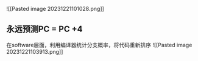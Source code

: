 ![[Pasted image 20231221101028.png]]
## 永远预测PC = PC +4
在software层面，利用编译器统计分支概率，将代码重新排序
![[Pasted image 20231221103913.png]]